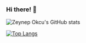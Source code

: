 ### Hi there! 👋


<!--
**zeynepokcu/zeynepokcu** is a ✨ _special_ ✨ repository because its `README.md` (this file) appears on your GitHub profile.

Here are some ideas to get you started:

- 🔭 I’m currently working on ...
- 🌱 I’m currently learning ...
- 👯 I’m looking to collaborate on ...
- 🤔 I’m looking for help with ...
- 💬 Ask me about ...
- 📫 How to reach me: ...
- 😄 Pronouns: ...
- ⚡ Fun fact: ...
-->

![Zeynep Okcu's GitHub stats](https://github-readme-stats.vercel.app/api?username=zeynepokcu&theme=buefy&show_icons=true)

[![Top Langs](https://github-readme-stats.vercel.app/api/top-langs/?username=zeynepokcu&hide=python&layout=compact&theme=buefy)](https://github.com/zeynepokcu/github-readme-stats)
